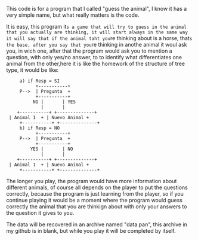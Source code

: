 This code is for a program that I called "guess the animal", I know it has a very simple name, but what really matters is the code.

It is easy, this program it`s a game that will try to guess in the animal that you actually are thinking, it will start always in the same way
it will say that if the animal taht you`re thinking about is a horse, that`s the base, after you say that you`re thinking in anothe animal
it woul ask you, in wich one, after that the program would ask you to mention a question, with only yes/no answer, to to identify 
what differentiates one animal from the other,here it is like the homework of the structure of tree type, it would be like:

         a) if Resp = SI
               +-----------+
         P-->  | Pregunta  +
               +-----------+
              NO |       | YES
                 |       |
    	+-----------+ +--------------+
   	 | Animal 1  + | Nuevo Animal +
         +-----------+ +--------------+
         b) if Resp = NO
               +-----------+
         P-->  | Pregunta  +
               +-----------+
             YES |       | NO
                 |       |
    	+-----------+ +--------------+
   	 | Animal 1  + | Nuevo Animal +
         +-----------+ +--------------+
 
 The longer you play, the program would have more information about different animals, of course all depends on the player to put the questions correctly,
 because the program is just learning from the player, so if you continue playing it would be a moment where the program would guess correctly the animal
 that you are thinkign about with only your answers to the question it gives to you.

The data will be recovered in an archive named "data.pan", this archive in my github is in blank, but while you play it will be 
completed by itself.


